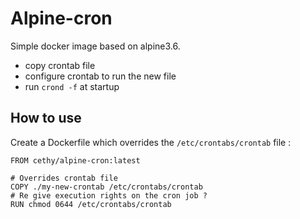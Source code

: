 Alpine-cron
===

Simple docker image based on alpine3.6. 

- copy crontab file
- configure crontab to run the new file
- run `crond -f` at startup

## How to use
Create a Dockerfile which overrides the `/etc/crontabs/crontab` file :

    FROM cethy/alpine-cron:latest
    
    # Overrides crontab file
    COPY ./my-new-crontab /etc/crontabs/crontab
    # Re give execution rights on the cron job ?
    RUN chmod 0644 /etc/crontabs/crontab

